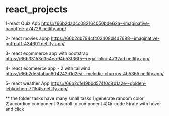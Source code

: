 # react_projects

1-react Quiz App
https://66b2da0cc082164050bde62a--imaginative-banoffee-a74726.netlify.app/

2- react movies appp
https://66b2db794cf402408d4d7688--imaginative-puffpuff-434601.netlify.app/

3- react ecommerce app with bootstrap 
https://66b33153d354ea94b53f36f5--regal-blini-4732ad.netlify.app/

4- react ecomeerce app - 2 with tailwind
https://66b2de5fabac604242d1d2ea--melodic-churros-4b5365.netlify.app/

5- react weather App
https://66b2dfe19bbd574f0c8d1a2e--golden-lebkuchen-7f1545.netlify.app/

** the folder tasks have many small tasks 
1)generate random color
2)accordion component
3)scroll to component
4)Qr code
5)rate with hover and click
